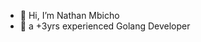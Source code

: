 - 👋 Hi, I’m Nathan Mbicho
- 👀 a +3yrs experienced Golang Developer

<!---
nathanmbicho/nathanmbicho is a ✨ special ✨ repository because its `README.md` (this file) appears on your GitHub profile.
You can click the Preview link to take a look at your changes.
--->
